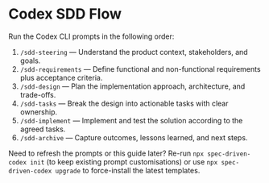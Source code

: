# Codex SDD Flow

Run the Codex CLI prompts in the following order:

1. `/sdd-steering` — Understand the product context, stakeholders, and goals.
2. `/sdd-requirements` — Define functional and non-functional requirements plus acceptance criteria.
3. `/sdd-design` — Plan the implementation approach, architecture, and trade-offs.
4. `/sdd-tasks` — Break the design into actionable tasks with clear ownership.
5. `/sdd-implement` — Implement and test the solution according to the agreed tasks.
6. `/sdd-archive` — Capture outcomes, lessons learned, and next steps.

Need to refresh the prompts or this guide later? Re-run `npx spec-driven-codex init` (to keep existing prompt customisations) or use `npx spec-driven-codex upgrade` to force-install the latest templates.
